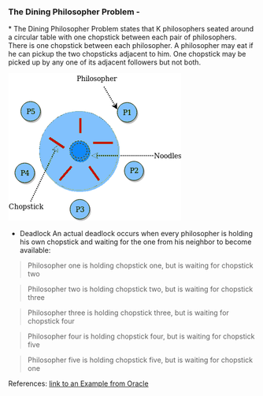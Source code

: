 <h3>The Dining Philosopher Problem - </h3>
* The Dining Philosopher Problem states that K philosophers seated around a circular table with one chopstick between each pair of philosophers. There is one chopstick between each philosopher. A philosopher may eat if he can pickup the two chopsticks adjacent to him. One chopstick may be picked up by any one of its adjacent followers but not both.

![Image of Dining Philosopher Problem](./assets/dining_philosopher_problem.png)

* Deadlock
An actual deadlock occurs when every philosopher is holding his own chopstick and waiting for the one from his neighbor to become available:


> Philosopher one is holding chopstick one, but is waiting for chopstick two 

> Philosopher two is holding chopstick two, but is waiting for chopstick three 

> Philosopher three is holding chopstick three, but is waiting for chopstick four 

> Philosopher four is holding chopstick four, but is waiting for chopstick five 

> Philosopher five is holding chopstick five, but is waiting for chopstick one 


References: [link to an Example from Oracle](https://docs.oracle.com/cd/E19205-01/820-0619/gepit/index.html)